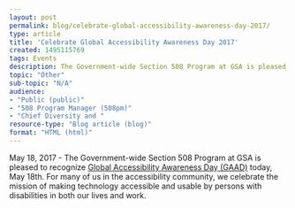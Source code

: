 ```yaml
---
layout: post
permalink: blog/celebrate-global-accessibility-awareness-day-2017/
type: article
title: 'Celebrate Global Accessibility Awareness Day 2017'
created: 1495115769
tags: Events
description: The Government-wide Section 508 Program at GSA is pleased to recognize <a href="http://www.globalaccessibilityawarenessday.org/">Global Accessibility Awareness Day (GAAD)</a> today, May 18th.
topic: "Other"
sub-topic: "N/A"
audience:
- "Public (public)"
- "508 Program Manager (508pm)"
- "Chief Diversity and "
resource-type: "Blog article (blog)"
format: "HTML (html)"
---
```


May 18, 2017 - The Government-wide Section 508 Program at GSA is pleased to recognize [Global Accessibility Awareness Day (GAAD)][1] today, May 18th. For many of us in the accessibility community, we celebrate the mission of making technology accessible and usable by persons with disabilities in both our lives and work.


 [1]: http://www.globalaccessibilityawarenessday.org/
 [2]: {{site.baseurl}}/blog/global-accessibility-awareness-day-2017